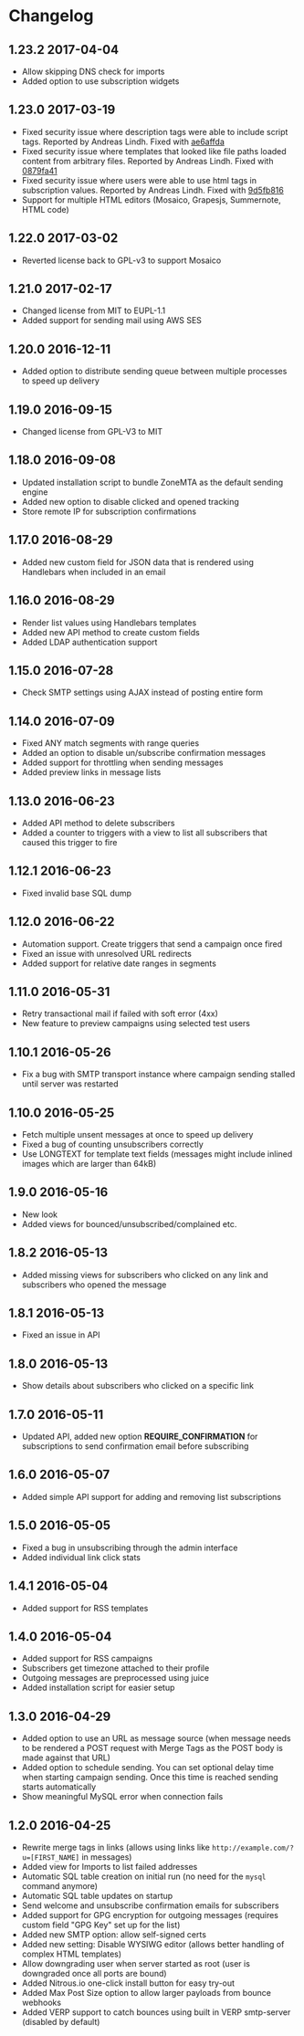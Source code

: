 # Changelog

## 1.23.2 2017-04-04

  * Allow skipping DNS check for imports
  * Added option to use subscription widgets

## 1.23.0 2017-03-19

  * Fixed security issue where description tags were able to include script tags. Reported by Andreas Lindh. Fixed with [ae6affda](https://github.com/Mailtrain-org/mailtrain/commit/ae6affda8193f034e06f7e095ee23821a83d5190)
  * Fixed security issue where templates that looked like file paths loaded content from arbitrary files. Reported by Andreas Lindh. Fixed with [0879fa41](https://github.com/Mailtrain-org/mailtrain/commit/0879fa412a2d4a417aeca5cd5092a8f86531e7ef)
  * Fixed security issue where users were able to use html tags in subscription values. Reported by Andreas Lindh. Fixed with [9d5fb816](https://github.com/Mailtrain-org/mailtrain/commit/9d5fb816c937114966d4f589e1ad4e164ff3a187)
  * Support for multiple HTML editors (Mosaico, Grapesjs, Summernote, HTML code)

## 1.22.0 2017-03-02

  * Reverted license back to GPL-v3 to support Mosaico

## 1.21.0 2017-02-17

  * Changed license from MIT to EUPL-1.1
  * Added support for sending mail using AWS SES

## 1.20.0 2016-12-11

  * Added option to distribute sending queue between multiple processes to speed up delivery

## 1.19.0 2016-09-15

  * Changed license from GPL-V3 to MIT

## 1.18.0 2016-09-08

  * Updated installation script to bundle ZoneMTA as the default sending engine
  * Added new option to disable clicked and opened tracking
  * Store remote IP for subscription confirmations

## 1.17.0 2016-08-29

  * Added new custom field for JSON data that is rendered using Handlebars when included in an email

## 1.16.0 2016-08-29

  * Render list values using Handlebars templates
  * Added new API method to create custom fields
  * Added LDAP authentication support

## 1.15.0 2016-07-28

  * Check SMTP settings using AJAX instead of posting entire form

## 1.14.0 2016-07-09

  * Fixed ANY match segments with range queries
  * Added an option to disable un/subscribe confirmation messages
  * Added support for throttling when sending messages
  * Added preview links in message lists

## 1.13.0 2016-06-23

  * Added API method to delete subscribers
  * Added a counter to triggers with a view to list all subscribers that caused this trigger to fire

## 1.12.1 2016-06-23

  * Fixed invalid base SQL dump

## 1.12.0 2016-06-22

  * Automation support. Create triggers that send a campaign once fired
  * Fixed an issue with unresolved URL redirects
  * Added support for relative date ranges in segments

## 1.11.0 2016-05-31

  * Retry transactional mail if failed with soft error (4xx)
  * New feature to preview campaigns using selected test users

## 1.10.1 2016-05-26

  * Fix a bug with SMTP transport instance where campaign sending stalled until server was restarted

## 1.10.0 2016-05-25

  * Fetch multiple unsent messages at once to speed up delivery
  * Fixed a bug of counting unsubscribers correctly
  * Use LONGTEXT for template text fields (messages might include inlined images which are larger than 64kB)

## 1.9.0 2016-05-16

  * New look
  * Added views for bounced/unsubscribed/complained etc.

## 1.8.2 2016-05-13

  * Added missing views for subscribers who clicked on any link and subscribers who opened the message

## 1.8.1 2016-05-13

  * Fixed an issue in API

## 1.8.0 2016-05-13

  * Show details about subscribers who clicked on a specific link

## 1.7.0 2016-05-11

  * Updated API, added new option **REQUIRE_CONFIRMATION** for subscriptions to send confirmation email before subscribing

## 1.6.0 2016-05-07

  * Added simple API support for adding and removing list subscriptions

## 1.5.0 2016-05-05

  * Fixed a bug in unsubscribing through the admin interface
  * Added individual link click stats

## 1.4.1 2016-05-04

  * Added support for RSS templates

## 1.4.0 2016-05-04

  * Added support for RSS campaigns
  * Subscribers get timezone attached to their profile
  * Outgoing messages are preprocessed using juice
  * Added installation script for easier setup

## 1.3.0 2016-04-29

  * Added option to use an URL as message source (when message needs to be rendered a POST request with Merge Tags as the POST body is made against that URL)
  * Added option to schedule sending. You can set optional delay time when starting campaign sending. Once this time is reached sending starts automatically
  * Show meaningful MySQL error when connection fails

## 1.2.0 2016-04-25

  * Rewrite merge tags in links (allows using links like `http://example.com/?u=[FIRST_NAME]` in messages)
  * Added view for Imports to list failed addresses
  * Automatic SQL table creation on initial run (no need for the `mysql` command anymore)
  * Automatic SQL table updates on startup
  * Send welcome and unsubscribe confirmation emails for subscribers
  * Added support for GPG encryption for outgoing messages (requires custom field "GPG Key" set up for the list)
  * Added new SMTP option: allow self-signed certs
  * Added new setting: Disable WYSIWG editor (allows better handling of complex HTML templates)
  * Allow downgrading user when server started as root (user is downgraded once all ports are bound)
  * Added Nitrous.io one-click install button for easy try-out
  * Added Max Post Size option to allow larger payloads from bounce webhooks
  * Added VERP support to catch bounces using built in VERP smtp-server (disabled by default)
